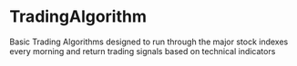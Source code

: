 # TradingAlgorithm

Basic Trading Algorithms designed to run through the major stock indexes every morning and return trading signals based on technical indicators
